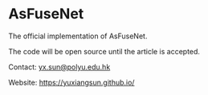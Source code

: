 # AsFuseNet
The official implementation of AsFuseNet.

The code will be open source until the article is accepted.

Contact: yx.sun@polyu.edu.hk

Website: https://yuxiangsun.github.io/
